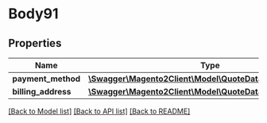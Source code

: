 # Body91

## Properties
Name | Type | Description | Notes
------------ | ------------- | ------------- | -------------
**payment_method** | [**\Swagger\Magento2Client\Model\QuoteDataPaymentInterface**](QuoteDataPaymentInterface.md) |  | 
**billing_address** | [**\Swagger\Magento2Client\Model\QuoteDataAddressInterface**](QuoteDataAddressInterface.md) |  | [optional] 

[[Back to Model list]](../README.md#documentation-for-models) [[Back to API list]](../README.md#documentation-for-api-endpoints) [[Back to README]](../README.md)


